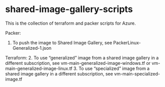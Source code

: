 # shared-image-gallery-scripts

This is the collection of terraform and packer scripts for Azure.

Packer:
1.  To push the image to Shared Image Gallery, see PackerLinux-Generalized-1.json

Terraform:
2. To use “generalized” image from a shared image gallery in a different subscription, see vm-main-generalized-image-windows.tf or vm-main-generalized-image-linux.tf 
3. To use “specialized” image from a shared image gallery in a different subscription, see vm-main-specialized-image.tf
